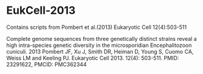 EukCell-2013
============

Contains scripts from Pombert et al.(2013) Eukaryotic Cell 12(4):503-511 

Complete genome sequences from three genetically distinct strains reveal a high intra-species genetic diversity in the microsporidian Encephalitozoon cuniculi.
2013 Pombert JF, Xu J, Smith DR, Heiman D, Young S, Cuomo CA, Weiss LM and Keeling PJ.
Eukaryotic Cell 2013. 12(4): 503-511. PMID: 23291622, PMCID: PMC362344
